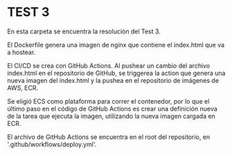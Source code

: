 # TEST 3

En esta carpeta se encuentra la resolución del Test 3.

El Dockerfile genera una imagen de nginx que contiene el index.html que va a hostear.

El CI/CD se crea con GitHub Actions. Al pushear un cambio del archivo index.html en el repositorio de GitHub, se triggerea la action que genera una nueva imagen del index.html y la pushea en el repositorio de imágenes de AWS, ECR.

Se eligió ECS como plataforma para correr el contenedor, por lo que el último paso en el código de GitHub Actions es crear una definición nueva de la tarea que ejecuta la imagen, utilizando la nueva imagen cargada en ECR.

El archivo de GitHub Actions se encuentra en el root del repositorio, en '.github/workflows/deploy.yml'.